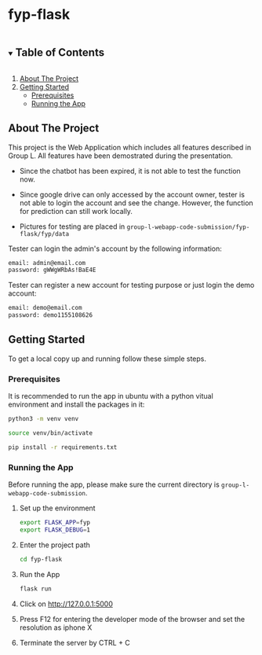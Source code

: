 # fyp-flask

<!-- TABLE OF CONTENTS -->
<details open="open">
  <summary><h2 style="display: inline-block">Table of Contents</h2></summary>
  <ol>
    <li>
      <a href="#about-the-project">About The Project</a>
    </li>
    <li>
      <a href="#getting-started">Getting Started</a>
      <ul>
        <li><a href="#prerequisites">Prerequisites</a></li>
        <li><a href="#installation">Running the App</a></li>
      </ul>
    </li>
  </ol>
</details>

<!-- ABOUT THE PROJECT -->
## About The Project
This project is the Web Application which includes all features described in Group L. All features have been demostrated during the presentation.

* Since the chatbot has been expired, it is not able to test the function now.

* Since google drive can only accessed by the account owner, tester is not able to login the account and see the change. However, the function for prediction can still work locally.

* Pictures for testing are placed in ```group-l-webapp-code-submission/fyp-flask/fyp/data```

Tester can login the admin's account by the following information: 
  ```sh
  email: admin@email.com
  password: gWWgWRbAs!BaE4E
  ```
Tester can register a new account for testing purpose or just login the demo account:
  ```sh
  email: demo@email.com
  password: demo1155108626
  ```

<!-- GETTING STARTED -->
## Getting Started

To get a local copy up and running follow these simple steps.

### Prerequisites

It is recommended to run the app in ubuntu with a python vitual environment and install the packages in it:
  ```sh
  python3 -m venv venv
  ```
  ```sh
  source venv/bin/activate
  ```
  ```sh
  pip install -r requirements.txt
  ```

### Running the App
Before running the app, please make sure the current directory is ```group-l-webapp-code-submission```.
1. Set up the environment
   ```sh
   export FLASK_APP=fyp
   export FLASK_DEBUG=1
   ```

2. Enter the project path
   ```sh
   cd fyp-flask
   ```

3. Run the App
   ```sh
   flask run
   ```

4. Click on http://127.0.0.1:5000

5. Press F12 for entering the developer mode of the browser and set the resolution as iphone X

6. Terminate the server by CTRL + C
